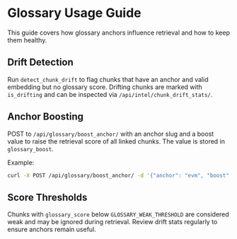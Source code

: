 # Glossary Usage Guide

This guide covers how glossary anchors influence retrieval and how to keep them healthy.

## Drift Detection

Run `detect_chunk_drift` to flag chunks that have an anchor and valid embedding but no glossary score. Drifting chunks are marked with `is_drifting` and can be inspected via `/api/intel/chunk_drift_stats/`.

## Anchor Boosting

POST to `/api/glossary/boost_anchor/` with an anchor slug and a boost value to raise the retrieval score of all linked chunks. The value is stored in `glossary_boost`.

Example:

```bash
curl -X POST /api/glossary/boost_anchor/ -d '{"anchor": "evm", "boost": 0.2}'
```

## Score Thresholds

Chunks with `glossary_score` below `GLOSSARY_WEAK_THRESHOLD` are considered weak and may be ignored during retrieval. Review drift stats regularly to ensure anchors remain useful.
